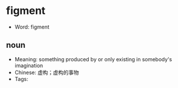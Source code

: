 # figment

- Word: figment

## noun

- Meaning: something produced by or only existing in somebody's imagination
- Chinese: 虚构；虚构的事物
- Tags: 

